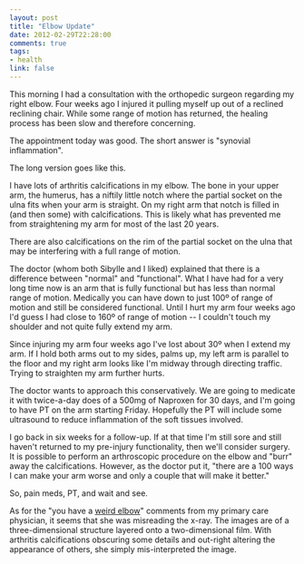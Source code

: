 ```yaml
---
layout: post
title: "Elbow Update"
date: 2012-02-29T22:28:00
comments: true
tags:
- health
link: false
---
```

This morning I had a consultation with the orthopedic surgeon regarding my right elbow. Four weeks ago I injured it pulling myself up out of a reclined reclining chair. While some range of motion has returned, the healing process has been slow and therefore concerning.

The appointment today was good. The short answer is "synovial inflammation". 

The long version goes like this.

I have lots of arthritis calcifications in my elbow. The bone in your upper arm, the humerus, has a niftily little notch where the partial socket on the ulna fits when your arm is straight. On my right arm that notch is filled in (and then some) with calcifications. This is likely what has prevented me from straightening my arm for most of the last 20 years.

There are also calcifications on the rim of the partial socket on the ulna that may be interfering with a full range of motion.

The doctor (whom both Sibylle and I liked) explained that there is a difference between "normal" and "functional". What I have had for a very long time now is an arm that is fully functional but has less than normal range of motion. Medically you can have down to just 100º of range of motion and still be considered functional. Until I hurt my arm four weeks ago I'd guess I had close to 160º of range of motion -- I couldn't touch my shoulder and not quite fully extend my arm.

Since injuring my arm four weeks ago I've lost about 30º when I extend my arm. If I hold both arms out to my sides, palms up, my left arm is parallel to the floor and my right arm looks like I'm midway through directing traffic. Trying to straighten my arm further hurts.

The doctor wants to approach this conservatively. We are going to medicate it with twice-a-day does of a 500mg of Naproxen for 30 days, and I'm going to have PT on the arm starting Friday. Hopefully the PT will include some ultrasound to reduce inflammation of the soft tissues involved.

I go back in six weeks for a follow-up. If at that time I'm still sore and still haven't returned to my pre-injury functionality, then we'll consider surgery. It is possible to perform an arthroscopic procedure on the elbow and "burr" away the calcifications. However, as the doctor put it, "there are a 100 ways I can make your arm worse and only a couple that will make it better."

So, pain meds, PT, and wait and see.

As for the "you have a [weird elbow](https://zanshin.net/2012/02/17/my-weird-elbow/ "My Weird Elbow")" comments from my primary care physician, it seems that she was misreading the x-ray. The images are of a three-dimensional structure layered onto a two-dimensional film. With arthritis calcifications obscuring some details and out-right altering the appearance of others, she simply mis-interpreted the image. 
